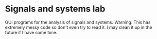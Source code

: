 # Signals and systems lab

GUI programs for the analysis of signals and systems. Warning: This has extremely messy code so don't even try to read it. I may clean it up in the future if I have some time.
